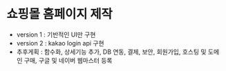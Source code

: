 # 쇼핑몰 홈페이지 제작
- version 1 : 기반적인 UI만 구현
- version 2 : kakao login api 구현
- 추후게획 : 함수화, 상세기능 추가, DB 연동, 결제, 보안, 회원가입, 호스팅 및 도메인 구매, 구글 및 네이버 웹마스터 등록
